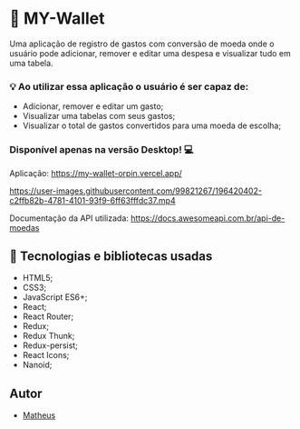  # :file_folder: MY-Wallet

Uma aplicação de registro de gastos com conversão de moeda onde o usuário pode adicionar, remover e editar uma despesa e visualizar tudo em uma tabela.

### :bulb: Ao utilizar essa aplicação o usuário é ser capaz de:

- Adicionar, remover e editar um gasto;
- Visualizar uma tabelas com seus gastos;
- Visualizar o total de gastos convertidos para uma moeda de escolha;


### Disponível apenas na versão Desktop! :computer:
Aplicação: https://my-wallet-orpin.vercel.app/

https://user-images.githubusercontent.com/99821267/196420402-c2ffb82b-4781-4101-93f9-6ff63fffdc37.mp4

Documentação da API utilizada: https://docs.awesomeapi.com.br/api-de-moedas

## :wrench: Tecnologias e bibliotecas usadas

- HTML5;
- CSS3;
- JavaScript ES6+;
- React;
- React Router;
- Redux;
- Redux Thunk;
- Redux-persist;
- React Icons;
- Nanoid;

## Autor 
- [Matheus](https://github.com/MatheusNF123)
